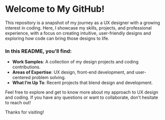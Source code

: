   # Welcome to My GitHub!

This repository is a snapshot of my journey as a UX designer with a growing interest in coding. Here, I showcase my skills, projects, and professional experience, with a focus on creating intuitive, user-friendly designs and exploring how code can bring those designs to life.

### In this README, you’ll find:

- **Work Samples**: A collection of my design projects and coding contributions.
- **Areas of Expertise**: UX design, front-end development, and user-centered problem solving.
- **What I’m Up To**: Recent projects that blend design and development.

Feel free to explore and get to know more about my approach to UX design and coding. If you have any questions or want to collaborate, don’t hesitate to reach out!

Thanks for visiting!
